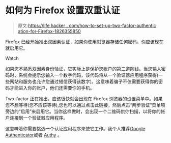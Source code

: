 # 如何为 Firefox 设置双重认证

> 原文:[https://life hacker . com/how-to-set-up-two-factor-authentic ation-for-Firefox-1826355850](https://lifehacker.com/how-to-set-up-two-factor-authentication-for-firefox-1826355850)

Firefox 已经开始推出双因素认证，如果你使用浏览器存储任何密码，你应该现在就启用它。

Watch

如果您不熟悉双因素身份验证，它实际上是保护您帐户的第二道防线。当您输入密码时，系统会提示您输入一个数字代码，该代码将从一个验证器应用程序获得(一些网站和服务也允许您通过短信获得该数字)。这意味着骗子不仅需要获得你的密码才能进入你的账户，他们还需要你的手机。

Two-factor 正在推出，应该很快就会出现在 Firefox 浏览器的设置菜单中。如果您不想等待(您不应该等待),您也可以通过点击此链接，然后点击“两步验证”菜单项旁边的“启用”来启用它。当你这样做时，会出现一个二维码供你扫描，以将你的帐户连接到一个验证器应用程序。

这意味着你需要挑选一个认证应用程序来使它工作。我个人推荐[Google Authenticator](https://play.google.com/store/apps/details?id=com.google.android.apps.authenticator2&hl=en_US)或者 [Authy](https://authy.com/) 。